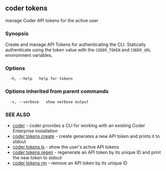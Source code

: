 ## coder tokens

manage Coder API tokens for the active user

### Synopsis

Create and manage API Tokens for authenticating the CLI.
Statically authenticate using the token value with the `CODER_TOKEN` and `CODER_URL` environment variables.

### Options

```
  -h, --help   help for tokens
```

### Options inherited from parent commands

```
  -v, --verbose   show verbose output
```

### SEE ALSO

* [coder](coder.md)	 - coder provides a CLI for working with an existing Coder Enterprise installation
* [coder tokens create](coder_tokens_create.md)	 - create generates a new API token and prints it to stdout
* [coder tokens ls](coder_tokens_ls.md)	 - show the user's active API tokens
* [coder tokens regen](coder_tokens_regen.md)	 - regenerate an API token by its unique ID and print the new token to stdout
* [coder tokens rm](coder_tokens_rm.md)	 - remove an API token by its unique ID

